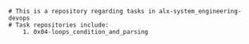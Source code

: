 	# This is a repository regarding tasks in alx-system_engineering-devops
	# Task repositories include:
		1. 0x04-loops_condition_and_parsing

